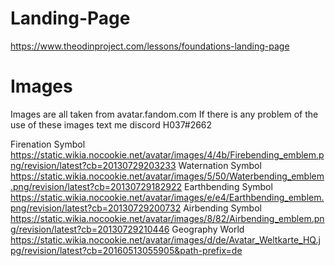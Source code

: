 # Landing-Page
https://www.theodinproject.com/lessons/foundations-landing-page

# Images
Images are all taken from avatar.fandom.com
If there is any problem of the use of these images text me discord H037#2662

Firenation Symbol https://static.wikia.nocookie.net/avatar/images/4/4b/Firebending_emblem.png/revision/latest?cb=20130729203233
Waternation Symbol https://static.wikia.nocookie.net/avatar/images/5/50/Waterbending_emblem.png/revision/latest?cb=20130729182922
Earthbending Symbol https://static.wikia.nocookie.net/avatar/images/e/e4/Earthbending_emblem.png/revision/latest?cb=20130729200732
Airbending Symbol https://static.wikia.nocookie.net/avatar/images/8/82/Airbending_emblem.png/revision/latest?cb=20130729210446
Geography World https://static.wikia.nocookie.net/avatar/images/d/de/Avatar_Weltkarte_HQ.jpg/revision/latest?cb=20160513055905&path-prefix=de

